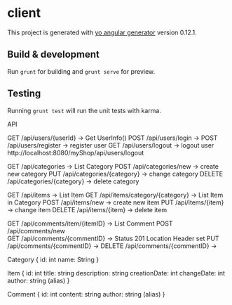 # client
 
This project is generated with [yo angular generator](https://github.com/yeoman/generator-angular)
version 0.12.1.

## Build & development

Run `grunt` for building and `grunt serve` for preview.

## Testing

Running `grunt test` will run the unit tests with karma.


API

GET /api/users/{userId}             -> Get UserInfo()
POST /api/users/login               -> 
POST /api/users/register 	        -> register user
GET                         /api/users/logout				-> logout user
http://localhost:8080/myShop/api/users/logout

GET 	/api/categories             -> List Category
POST	/api/categories/new			-> create new category
PUT		/api/categories/{category}	-> change category
DELETE	/api/categories/{category}	-> delete category

GET 	/api/items                      -> List Item 
GET 	/api/items/category/{category}          -> List Item in Category
POST	/api/items/new				-> create new item
PUT		/api/items/{item}			-> change item
DELETE 	/api/items/{item}			-> delete item

GET 	/api/comments/item/{itemID}   -> List Comment
POST    /api/comments/new             
GET     /api/comments/{commentID} -> Status 201 Location Header set
PUT     /api/comments/{commentID} -> 
DELETE  /api/comments/{commentID} -> 

Category {
    id: int
    name: String
}

Item {
    id: int
    title: string
    description: string
    creationDate: int
    changeDate: int
    author: string (alias)
}

Comment {
    id: int
    content: string
    author: string (alias)
}
